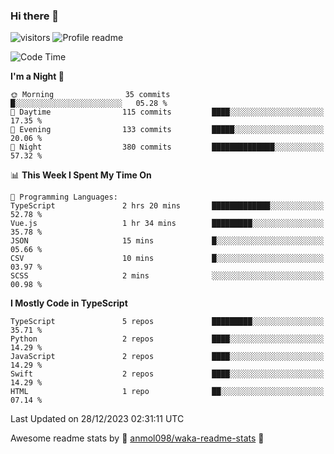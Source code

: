### Hi there 👋  
![visitors](https://visitor-badge.laobi.icu/badge?page_id=leverglowh) ![Profile readme](https://github.com/leverglowh/leverglowh/workflows/Profile%20readme/badge.svg?branch=master)

<!--START_SECTION:waka-->
![Code Time](http://img.shields.io/badge/Code%20Time-2%2C550%20hrs%2036%20mins-blue)

**I'm a Night 🦉** 

```text
🌞 Morning                35 commits          █░░░░░░░░░░░░░░░░░░░░░░░░   05.28 % 
🌆 Daytime                115 commits         ████░░░░░░░░░░░░░░░░░░░░░   17.35 % 
🌃 Evening                133 commits         █████░░░░░░░░░░░░░░░░░░░░   20.06 % 
🌙 Night                  380 commits         ██████████████░░░░░░░░░░░   57.32 % 
```


📊 **This Week I Spent My Time On** 

```text
💬 Programming Languages: 
TypeScript               2 hrs 20 mins       █████████████░░░░░░░░░░░░   52.78 % 
Vue.js                   1 hr 34 mins        █████████░░░░░░░░░░░░░░░░   35.78 % 
JSON                     15 mins             █░░░░░░░░░░░░░░░░░░░░░░░░   05.66 % 
CSV                      10 mins             █░░░░░░░░░░░░░░░░░░░░░░░░   03.97 % 
SCSS                     2 mins              ░░░░░░░░░░░░░░░░░░░░░░░░░   00.98 % 
```

**I Mostly Code in TypeScript** 

```text
TypeScript               5 repos             █████████░░░░░░░░░░░░░░░░   35.71 % 
Python                   2 repos             ████░░░░░░░░░░░░░░░░░░░░░   14.29 % 
JavaScript               2 repos             ████░░░░░░░░░░░░░░░░░░░░░   14.29 % 
Swift                    2 repos             ████░░░░░░░░░░░░░░░░░░░░░   14.29 % 
HTML                     1 repo              ██░░░░░░░░░░░░░░░░░░░░░░░   07.14 % 
```




 Last Updated on 28/12/2023 02:31:11 UTC
<!--END_SECTION:waka-->


Awesome readme stats by :star2: [anmol098/waka-readme-stats](https://github.com/anmol098/waka-readme-stats) :star2:
